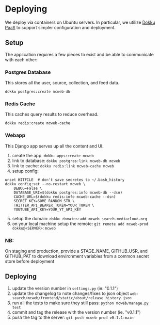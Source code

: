 Deploying
=========

We deploy via containers on Ubuntu servers. In particular, we utilize [Dokku PaaS](https://dokku.com) to support simpler
configuration and deployment.

Setup
-----

The application requires a few pieces to exist and be able to communicate with each other:

### Postgres Database

This stores all the user, source, collection, and feed data.

```
dokku postgres:create mcweb-db
```

### Redis Cache

This caches query results to reduce overhead.

```
dokku redis:create mcweb-cache
```

### Webapp

This Django app serves up all the content and UI.

1. create the app: `dokku apps:create mcweb`
2. link to database: `dokku postgres:link mcweb-db mcweb`
3. link to cache: `dokku redis:link mcweb-cache mcweb`
4. setup config:
```
unset HITFILE  # don't save secretes to ~/.bash_history
dokku config:set --no-restart mcweb \
    DEBUG=False \
    DATABASE_URI=$(dokku postgres:info mcweb-db --dsn)
    CACHE_URL=$(dokku redis:info mcweb-cache --dsn)
    SECRET_KEY=SOME_RANDOM_STR \
    TWITTER_API_BEARER_TOKEN=YOUR_TOKEN \
    YOUTUBE_API_KEY=YOUR_YT_API_KEY
```
5. setup the domain: `dokku domains:add mcweb search.mediacloud.org`
6. on your local machine setup the remote: `git remote add mcweb-prod dokku@<SERVER>:mcweb`

### NB: 
On staging and production, provide a STAGE_NAME, GITHUB_USR, and GITHUB_PAT to download environment variables from a common secret store before deployment

Deploying
---------

1. update the version number in `settings.py` (ie. "0.1.1")
2. update the changelog to note changes/fixes to json object `web-search/mcweb/frontend/static/about/release_history.json`
3. run all the tests to make sure they still pass: `python mcweb/manage.py test`
4. commit and tag the release with the version number (ie. "v0.1.1")
5. push the tag to the server: `git push mcweb-prod v0.1.1:main`

